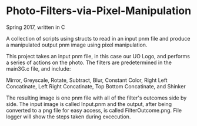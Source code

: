 # Photo-Filters-via-Pixel-Manipulation

Spring 2017, written in C

A collection of scripts using structs to read in an input pnm file and produce a manipulated output pnm image using pixel manipulation.

This project takes an input pnm file, in this case our UO Logo,
and performs a series of actions on the photo. The filters are predetermined in the main3G.c file, and include:

Mirror, 
Greyscale, 
Rotate, 
Subtract, 
Blur, 
Constant Color, 
Right Left Concatinate, 
Left Right Concatinate, 
Top Bottom Concatinate, and
Shinker


The resulting image is one pnm file with all of the filter's outcomes side by side. The input image is called Input.pnm and 
the output, after being converted to a png file for easy access, is called FilterOutcome.png. File logger will show the 
steps taken during excecution.
